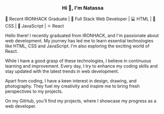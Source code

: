 <h3 align="center">Hi 👋, I'm Natassa</h3>

👋 Recent IRONHACK Graduate | 🌱 Full Stack Web Developer | 💻 HTML | 🎨 CSS | 🚀 JavaScript | ⚛️ React

Hello there! I recently graduated from IRONHACK, and I'm passionate about web development. My journey has led me to learn essential technologies like HTML, CSS and JavaScript. I'm also exploring the exciting world of React.

While I have a good grasp of these technologies, I believe in continuous learning and improvement. Every day, I try to enhance my coding skills and stay updated with the latest trends in web development.

Apart from coding, I have a keen interest in design, drawing, and photography. They fuel my creativity and inspire me to bring fresh perspectives to my projects.

On my GitHub, you'll find my projects, where I showcase my progress as a web developer. 
